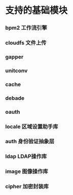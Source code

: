 # 支持的基础模块

### bpm2 工作流引擎

### cloudfs 文件上传

### gapper

### unitconv

### cache

### debade

### oauth

### locale 区域设置助手库

### auth 身份验证抽象层

### ldap LDAP操作库

### image 图像操作库

### cipher 加密封装库



